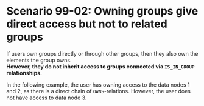 # Scenario 99-02: Owning groups give direct access but not to related groups

If users own groups directly or through other groups, then they also own the elements the group owns.  
**However, they do not inherit access to groups connected via `IS_IN_GROUP` relationships.**

In the following example, the user has owning access to the data nodes 1 and 2, as there is a direct chain of
`OWNS`-relations. However, the user does not have access to data node 3.

<div id="graph" class="graph-container" style="height:400px"></div>

<script>
renderGraph(document.getElementById('graph'), {
  nodes: [
    { id: 'user', ...userNode },
    { id: 'group1', ...groupNode, label: 'Group 1' },
    { id: 'group2', ...groupNode, label: 'Group 2' },
    { id: 'group3', ...groupNode, label: 'Group 3' },
    { id: 'data1', ...dataNode, label: 'Data 1' },
    { id: 'data2', ...dataNode, label: 'Data 2' },
    { id: 'data3', ...dataNode, label: 'Data 3' },
  ],
  edges: [
    { source: 'user', target: 'group1', label: 'IS_IN_GROUP' },
    { source: 'group1', target: 'group2', label: 'OWNS' },
    { source: 'group2', target: 'group3', label: 'IS_IN_GROUP' },
    { source: 'group1', target: 'data1', label: 'OWNS' },
    { source: 'group2', target: 'data2', label: 'OWNS' },
    { source: 'group3', target: 'data3', label: 'OWNS' }
  ]
});
</script>
